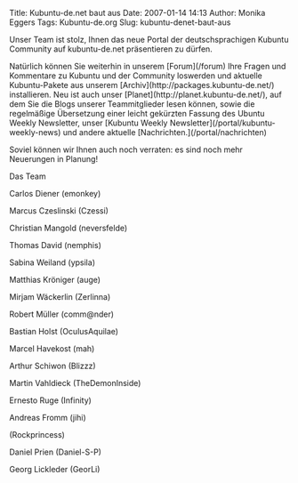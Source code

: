 Title: Kubuntu-de.net baut aus
Date: 2007-01-14 14:13
Author: Monika Eggers
Tags: Kubuntu-de.org
Slug: kubuntu-denet-baut-aus

Unser Team ist stolz, Ihnen das neue Portal der deutschsprachigen
Kubuntu Community auf kubuntu-de.net präsentieren zu dürfen.

</p>
Natürlich können Sie weiterhin in unserem [Forum](/forum) Ihre Fragen
und Kommentare zu Kubuntu und der Community loswerden und aktuelle
Kubuntu-Pakete aus unserem [Archiv](http://packages.kubuntu-de.net/)
installieren. Neu ist auch unser
[Planet](http://planet.kubuntu-de.net/), auf dem Sie die Blogs unserer
Teammitglieder lesen können, sowie die regelmäßige Übersetzung einer
leicht gekürzten Fassung des Ubuntu Weekly Newsletter, unser [Kubuntu
Weekly Newsletter](/portal/kubuntu-weekly-news) und andere aktuelle
[Nachrichten.](/portal/nachrichten)

</p>
<!--break-->

Soviel können wir Ihnen auch noch verraten: es sind noch mehr Neuerungen
in Planung!

</p>
Das Team

</p>
Carlos Diener (emonkey)  

Marcus Czeslinski (Czessi)  

Christian Mangold (neversfelde)  

Thomas David (nemphis)  

Sabina Weiland (ypsila)  

Matthias Kröniger (auge)  

Mirjam Wäckerlin (Zerlinna)  

Robert Müller (comm@nder)  

Bastian Holst (OculusAquilae)  

Marcel Havekost (mah)  

Arthur Schiwon (Blizzz)  

Martin Vahldieck (TheDemonInside)  

Ernesto Ruge (Infinity)  

Andreas Fromm (jihi)  

(Rockprincess)  

Daniel Prien (Daniel-S-P)  

Georg Lickleder (GeorLi)  

</p>

